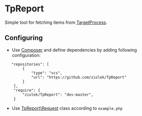 TpReport
========

Simple tool for fetching items from [TargetProcess](http://dev.targetprocess.com/rest/getting_started).

Configuring
-----------
* Use [Composer](https://getcomposer.org) and define dependencies by adding following configuration:
```
   "repositories": [
        {
            "type": "vcs",
            "url": "https://github.com/ziolek/TpReport"
        }
    ],
    "require": {
        "ziolek/TpReport": "dev-master",
    }
```
* Use [TpReport\Request](src/Request.php) class according to `example.php`

